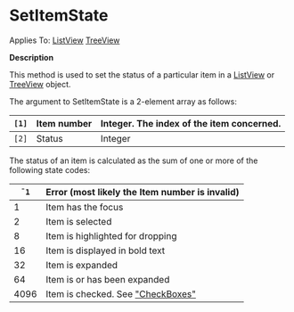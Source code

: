 




<h1 class="heading"><span class="name">SetItemState</span></h1>

Applies To: [ListView](../a-z/listview.md) [TreeView](../a-z/treeview.md)


**Description**


This method is used to set the status of a particular item in a [ListView](../a-z/listview.md) or [TreeView](../a-z/treeview.md) object.


The argument to SetItemState is a 2-element array as follows:


| `[1]` | Item number | Integer. The index of the item concerned. |
| --- | --- | ---  |
| `[2]` | Status | Integer |


The status of an item is calculated as the sum of one or more of the following state codes:



| `¯1` | Error (most likely the Item number is invalid) |
| --- | ---  |
| 1 | Item has the focus |
| 2 | Item is selected |
| 8 | Item is highlighted for dropping |
| 16 | Item is displayed in bold text |
| 32 | Item is expanded |
| 64 | Item is or has been expanded |
| 4096 | Item is checked. See ["CheckBoxes"](../a-z/checkboxes.md) |


